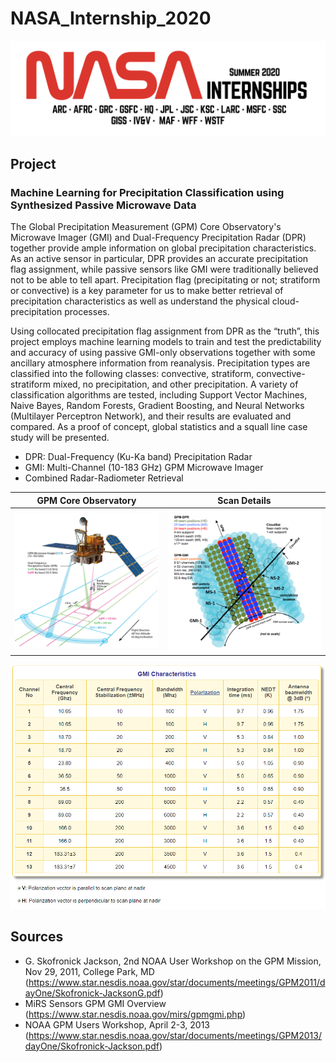 # NASA_Internship_2020
![NASA Internship Logo](pictures/nasa_internship_2020_logo.png)
## Project
### Machine Learning for Precipitation Classification using Synthesized Passive Microwave Data

The Global Precipitation Measurement (GPM) Core Observatory's Microwave Imager (GMI) and Dual-Frequency Precipitation Radar (DPR) together provide ample information on global precipitation characteristics. As an active sensor in particular, DPR provides an accurate precipitation flag assignment, while passive sensors like GMI were traditionally believed not to be able to tell apart. Precipitation flag (precipitating or not; stratiform or convective) is a key parameter for us to make better retrieval of precipitation characteristics as well as understand the physical cloud-precipitation processes.

Using collocated precipitation flag assignment from DPR as the “truth”, this project employs machine learning models to train and test the predictability and accuracy of using passive GMI-only observations together with some ancillary atmosphere information from reanalysis. Precipitation types are classified into the following classes: convective, stratiform, convective-stratiform mixed, no precipitation, and other precipitation. A variety of classification algorithms are tested, including Support Vector Machines, Naive Bayes, Random Forests, Gradient Boosting, and Neural Networks (Multilayer Perceptron Network), and their results are evaluated and compared. As a proof of concept, global statistics and a squall line case study will be presented.

 

* DPR: Dual-Frequency (Ku-Ka band) Precipitation Radar
* GMI: Multi-Channel (10-183 GHz) GPM Microwave Imager
* Combined Radar-Radiometer Retrieval

GPM Core Observatory       |  Scan Details
:-------------------------:|:-------------------------:
![](pictures/GPM_GMI_DPR_data_collection.png)  |  ![](pictures/Satellite%20Data%20Visualization.png)

![](pictures/GMI_Characteristics.png)


## Sources 
* G. Skofronick Jackson, 2nd NOAA User Workshop on the GPM Mission, Nov 29, 2011, College Park, MD (https://www.star.nesdis.noaa.gov/star/documents/meetings/GPM2011/dayOne/Skofronick-JacksonG.pdf)
* MiRS Sensors GPM GMI Overview (https://www.star.nesdis.noaa.gov/mirs/gpmgmi.php)
* NOAA GPM Users Workshop, April 2-3, 2013 (https://www.star.nesdis.noaa.gov/star/documents/meetings/GPM2013/dayOne/Skofronick-Jackson.pdf)
